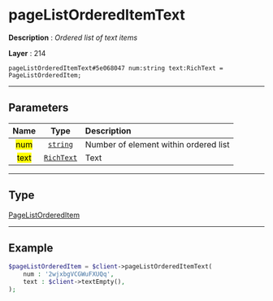 # pageListOrderedItemText

**Description** : *Ordered list of text items*

**Layer** : 214

```tl
pageListOrderedItemText#5e068047 num:string text:RichText = PageListOrderedItem;
```

---

## Parameters

| Name | Type | Description |
| :---: | :---: | :--- |
| <mark>num</mark> | [`string`](type/string) | Number of element within ordered list |
| <mark>text</mark> | [`RichText`](type/RichText) | Text |

---

## Type

[PageListOrderedItem](type/PageListOrderedItem)

---

## Example

```php
$pageListOrderedItem = $client->pageListOrderedItemText(
	num : '2wjxbgVCGWuFXUQq',
	text : $client->textEmpty(),
);
```